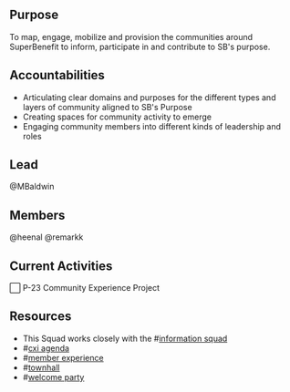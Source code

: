 ## Purpose
To map, engage, mobilize and provision the communities around SuperBenefit to inform, participate in and contribute to SB's purpose.
## Accountabilities
- Articulating clear domains and purposes for the different types and layers of community aligned to SB's Purpose
- Creating spaces for community activity to emerge
- Engaging community members into different kinds of leadership and roles

## Lead
@MBaldwin 
## Members
@heenal @remarkk 
## Current Activities
⬜️ P-23 Community Experience Project
## Resources
- This Squad works closely with the #[information squad](/notes/archive/clarity/Tags/information%20squad.md) 
- #[cxi agenda](/notes/archive/clarity/Tags/cxi%20agenda.md) 
- #[member experience](/notes/archive/clarity/Tags/member%20experience.md) 
- #[townhall](/notes/archive/clarity/Tags/townhall.md) 
- #[welcome party](/notes/archive/clarity/Tags/welcome%20party.md)
